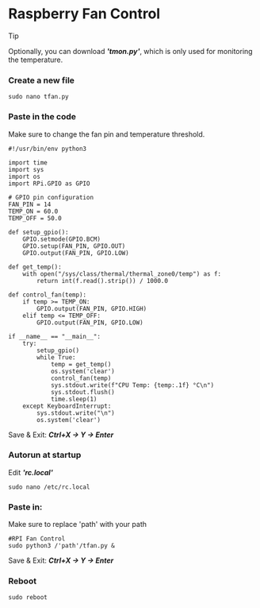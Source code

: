 # Raspberry Fan Control
> [!TIP]
> Optionally, you can download **_'tmon.py'_**, which is only used for monitoring the temperature.

### Create a new file
```
sudo nano tfan.py
```

### Paste in the code
Make sure to change the fan pin and temperature threshold.
```
#!/usr/bin/env python3

import time
import sys
import os
import RPi.GPIO as GPIO

# GPIO pin configuration
FAN_PIN = 14
TEMP_ON = 60.0
TEMP_OFF = 50.0

def setup_gpio():
    GPIO.setmode(GPIO.BCM)
    GPIO.setup(FAN_PIN, GPIO.OUT)
    GPIO.output(FAN_PIN, GPIO.LOW)

def get_temp():
    with open("/sys/class/thermal/thermal_zone0/temp") as f:
        return int(f.read().strip()) / 1000.0

def control_fan(temp):
    if temp >= TEMP_ON:
        GPIO.output(FAN_PIN, GPIO.HIGH)
    elif temp <= TEMP_OFF:
        GPIO.output(FAN_PIN, GPIO.LOW)

if __name__ == "__main__":
    try:
        setup_gpio()
        while True:
            temp = get_temp()
            os.system('clear')
            control_fan(temp)
            sys.stdout.write(f"CPU Temp: {temp:.1f} °C\n")
            sys.stdout.flush()
            time.sleep(1)
    except KeyboardInterrupt:
        sys.stdout.write("\n")
        os.system('clear')
```
Save & Exit: **_Ctrl+X -> Y -> Enter_**

### Autorun at startup
Edit **_'rc.local'_**
```
sudo nano /etc/rc.local
```

### Paste in:
Make sure to replace 'path' with your path
```
#RPI Fan Control
sudo python3 /'path'/tfan.py &
```
Save & Exit: **_Ctrl+X -> Y -> Enter_**

### Reboot
```
sudo reboot
```
